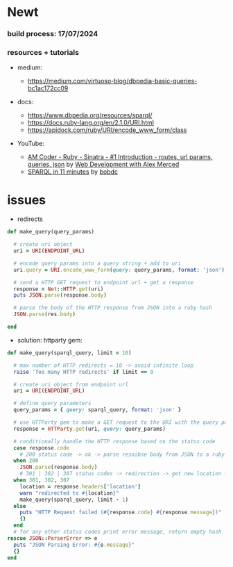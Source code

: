 # Newt

### build process: 17/07/2024

### resources + tutorials

- medium:
  - https://medium.com/virtuoso-blog/dbpedia-basic-queries-bc1ac172cc09
- docs:

  - https://www.dbpedia.org/resources/sparql/
  - https://docs.ruby-lang.org/en/2.1.0/URI.html
  - https://apidock.com/ruby/URI/encode_www_form/class

- YouTube:
  - [AM Coder - Ruby - Sinatra - #1 Introduction - routes, url params, queries, json](https://www.youtube.com/watch?v=xnoPoerYI0o) by [Web Development with Alex Merced](https://www.youtube.com/@AlexMercedCoder)
  - [SPARQL in 11 minutes](https://www.youtube.com/watch?v=FvGndkpa4K0) by [bobdc](https://www.youtube.com/@bobdc)

# issues

- redirects

```ruby
def make_query(query_params)

  # create uri object
  uri = URI(ENDPOINT_URL)

  # encode query params into a query string + add to uri
  uri.query = URI.encode_www_form(query: query_params, format: 'json')

  # send a HTTP GET request to endpoint url + get a response
  response = Net::HTTP.get(uri)
  puts JSON.parse(response.body)

  # parse the body of the HTTP response from JSON into a ruby hash
  JSON.parse(res.body)

end
```

- solution: httparty gem:

```ruby
def make_query(sparql_query, limit = 10)

  # max number of HTTP redirects = 10 -> avoid infinite loop
  raise 'Too many HTTP redirects' if limit == 0

  # create uri object from endpoint url
  uri = URI(ENDPOINT_URL)

  # define query parameters
  query_params = { query: sparql_query, format: 'json' }

  # use HTTParty gem to make a GET request to the URI with the query parameters, save response to variable
  response = HTTParty.get(uri, query: query_params)

  # conditionally handle the HTTP response based on the status code
  case response.code
    # 200 status code -> ok -> parse resoibse body from JSON to a ruby hash and return it
  when 200
    JSON.parse(response.body)
    # 301 | 302 | 307 status codes -> redirection -> get new location from header and print warning, call make_query recursively until limit reached
  when 301, 302, 307
    location = response.headers['location']
    warn "redirected to #{location}"
    make_query(sparql_query, limit - 1)
  else
    puts "HTTP Request failed (#{response.code} #{response.message})"
    {}
  end
  # for any other status codes print error message, return empty hash
rescue JSON::ParserError => e
  puts "JSON Parsing Error: #{e.message}"
  {}
end
```
